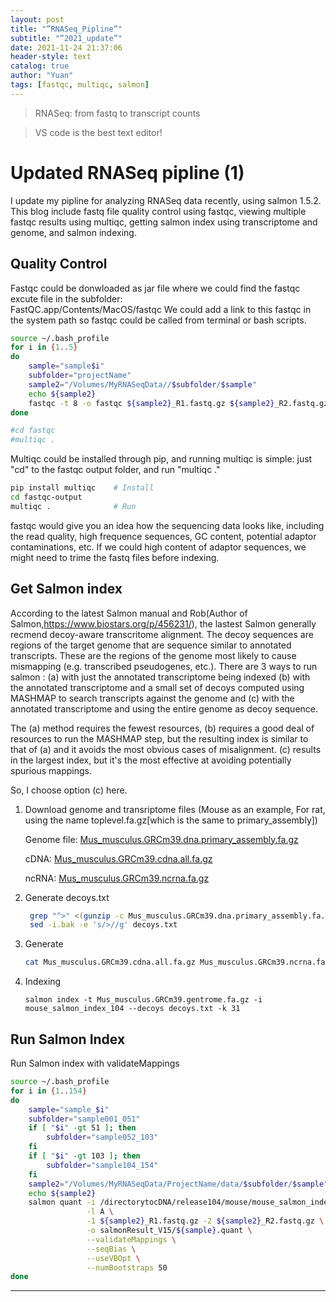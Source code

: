 ```yaml
---
layout: post
title: "”RNASeq_Pipline”"
subtitle: "”2021_update”"
date: 2021-11-24 21:37:06
header-style: text
catalog: true
author: "Yuan"
tags: [fastqc, multiqc, salmon]
---
```


> RNASeq: from fastq to transcript counts

> VS code is the best text editor!

# Updated RNASeq pipline (1)
I update my pipline for analyzing RNASeq data recently, using salmon 1.5.2.
This blog include fastq file quality control using fastqc, viewing multiple fastqc results using multiqc, getting salmon index using transcriptome and genome, and salmon indexing.

## Quality Control

Fastqc could be donwloaded as jar file where we could find the fastqc excute file in the subfolder:  
FastQC.app/Contents/MacOS/fastqc
We could add a link to this fastqc in the system path so fastqc could be called from terminal or bash scripts.
```bash
source ~/.bash_profile
for i in {1..5}
do
	sample="sample$i"
    subfolder="projectName"
    sample2="/Volumes/MyRNASeqData//$subfolder/$sample"
    echo ${sample2}
	fastqc -t 8 -o fastqc ${sample2}_R1.fastq.gz ${sample2}_R2.fastq.gz
done

#cd fastqc
#multiqc .
```

Multiqc could be installed through pip, and running multiqc is simple: just "cd" to the fastqc output folder, and run "multiqc ."
```bash
pip install multiqc    # Install
cd fastqc-output
multiqc .              # Run
```
fastqc would give you an idea how the sequencing data looks like, including the read quality, high frequence sequences, GC content, potential adaptor contaminations, etc. If we could high content of adaptor sequences, we might need to trime the fastq files before indexing.

## Get Salmon index
According to the latest Salmon manual and Rob(Author of Salmon,https://www.biostars.org/p/456231/), the lastest Salmon generally recmend decoy-aware transcritome alignment.
The decoy sequences are regions of the target genome that are sequence similar to annotated transcripts. These are the regions of the genome most likely to cause mismapping (e.g. transcribed pseudogenes, etc.). There are 3 ways to run salmon : (a) with just the annotated transcriptome being indexed (b) with the annotated transcriptome and a small set of decoys computed using MASHMAP to search transcripts against the genome and (c) with the annotated transcriptome and using the entire genome as decoy sequence.

The (a) method requires the fewest resources, (b) requires a good deal of resources to run the MASHMAP step, but the resulting index is similar to that of (a) and it avoids the most obvious cases of misalignment. (c) results in the largest index, but it's the most effective at avoiding potentially spurious mappings.

So, I choose option (c) here. 
1. Download genome and transriptome files (Mouse as an example, For rat, using the name toplevel.fa.gz[which is the same to primary_assembly])
   
   Genome file: [Mus_musculus.GRCm39.dna.primary_assembly.fa.gz](http://ftp.ensembl.org/pub/release-104/fasta/mus_musculus/dna/Mus_musculus.GRCm39.dna.primary_assembly.fa.gz)

   cDNA: [Mus_musculus.GRCm39.cdna.all.fa.gz](http://ftp.ensembl.org/pub/release-104/fasta/mus_musculus/cdna/Mus_musculus.GRCm39.cdna.all.fa.gz)

   ncRNA: [Mus_musculus.GRCm39.ncrna.fa.gz](http://ftp.ensembl.org/pub/release-104/fasta/mus_musculus/ncrna/Mus_musculus.GRCm39.ncrna.fa.gz)
   
2. Generate decoys.txt
   ```bash
    grep "^>" <(gunzip -c Mus_musculus.GRCm39.dna.primary_assembly.fa.gz) | cut -d " " -f 1 > decoys.txt
    sed -i.bak -e 's/>//g' decoys.txt
    ```
3. Generate 
    ```bash
    cat Mus_musculus.GRCm39.cdna.all.fa.gz Mus_musculus.GRCm39.ncrna.fa.gz Mus_musculus.GRCm39.dna.primary_assembly.fa.gz > Mus_musculus.GRCm39.gentrome.fa.gz
    ```
4. Indexing
    ```
    salmon index -t Mus_musculus.GRCm39.gentrome.fa.gz -i mouse_salmon_index_104 --decoys decoys.txt -k 31
    ```

## Run Salmon Index

Run Salmon index with validateMappings
```bash
source ~/.bash_profile
for i in {1..154}
do
	sample="sample_$i"
	subfolder="sample001_051"
	if [ "$i" -gt 51 ]; then
    	subfolder="sample052_103"
	fi
	if [ "$i" -gt 103 ]; then
		subfolder="sample104_154"
	fi
	sample2="/Volumes/MyRNASeqData/ProjectName/data/$subfolder/$sample"
	echo ${sample2}
	salmon quant -i /directorytocDNA/release104/mouse/mouse_salmon_index_104 \
				 -l A \
				 -1 ${sample2}_R1.fastq.gz -2 ${sample2}_R2.fastq.gz \
				 -o salmonResult_V15/${sample}.quant \
				 --validateMappings \
				 --seqBias \
				 --useVBOpt \
				 --numBootstraps 50
done
```

---
